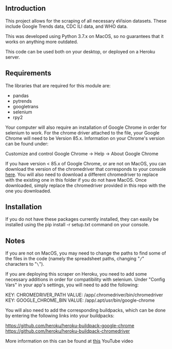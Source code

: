 Introduction
------------

This project allows for the scraping of all necessary eVision datasets.  These include Google Trends data, CDC ILI data, and WHO data.

This was developed using Python 3.7.x on MacOS, so no guarantees that it works on anything more outdated.

This code can be used both on your desktop, or deployed on a Heroku server.  

Requirements
------------

The libraries that are required for this module are:

* pandas
* pytrends
* googletrans
* selenium
* rpy2

Your computer will also require an installation of Google Chrome in order for selenium to work.  For the chrome driver attached to the file, your Google Chrome will need to be Version 85.x.  Information on your Chrome's version can be found under:

Customize and control Google Chrome -> Help -> About Google Chrome

If you have version < 85.x of Google Chrome, or are not on MacOS, you can download the version of the chromedriver that corresponds to your console <a href="https://chromedriver.chromium.org/">here</a>.  You will also need to download a different chromedriver to replace with the existing one in this folder if you do not have MacOS.  Once downloaded, simply replace the chromedriver provided in this repo with the one you downloaded.

Installation
------------

If you do not have these packages currently installed, they can easily be installed using the pip install -r setup.txt command on your console.

Notes
-----

If you are not on MacOS, you may need to change the paths to find some of the files in the code (namely the spreadsheet paths, changing "`/`" characters to "`\`").

If you are deploying this scraper on Heroku, you need to add some necessary additions in order for compatibility with selenium.  Under "Config Vars" in your app's settings, you will need to add the following:

KEY: CHROMEDRIVER_PATH  VALUE: /app/.chromedriver/bin/chromedriver
KEY: GOOGLE_CHROME_BIN  VALUE: /app/.apt/usr/bin/google-chrome

You will also need to add the corresponding buildpacks, which can be done by entering the following links into your buildpacks:

https://github.com/heroku/heroku-buildpack-google-chrome
https://github.com/heroku/heroku-buildpack-chromedriver

More information on this can be found at <a href="https://www.youtube.com/watch?v=Ven-pqwk3ec">this</a> YouTube video
